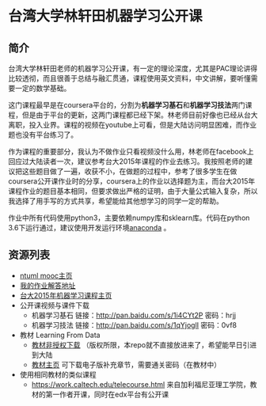 # 台湾大学林轩田机器学习公开课

## 简介
台湾大学林轩田老师的机器学习公开课，有一定的理论深度，尤其是PAC理论讲得比较透彻，而且很善于总结与融汇贯通，课程使用英文资料，中文讲解，要听懂需要一定的数学基础。

这门课程最早是在coursera平台的，分割为**机器学习基石**和**机器学习技法**两门课程，但是由于平台的更新，这两门课程都已经下架。林老师目前好像也已经从台大离职，投入业界。课程的视频在youtube上可看，但是大陆访问明显困难，而作业题也没有平台练习了。

作为课程的重要部分，我认为不做作业只看视频没什么用，林老师在facebook上回应过大陆读者一次，建议参考台大2015年课程的作业去练习。我按照老师的建议把这些题目做了一遍，收获不小，在做题的过程中，参考了很多学生在做coursera公开课作业时的分享，coursera上的作业以选择题为主，而台大2015年课程作业的题目基本相同，但要求做出严格的证明，由于大量公式输入复杂，所以我选择了用手写的方式共享，希望能给其他想学习的同学一定的帮助。

作业中所有代码使用python3，主要依赖numpy库和sklearn库。代码在python 3.6下运行通过，建议使用开发运行环境[anaconda](https://www.continuum.io/anaconda-overview) 。

## 资源列表

* [ntuml mooc主页](http://www.csie.ntu.edu.tw/~htlin/mooc/)
* [我的作业解答地址](https://github.com/yifeitao/learn/tree/master/ntuml)
* [台大2015年机器学习课程主页](https://www.csie.ntu.edu.tw/~htlin/course/ml15fall/)
* 公开课视频与课件下载
  * 机器学习基石 链接：http://pan.baidu.com/s/1i4CYt2P 密码：hrjj
  * 机器学习技法 链接：http://pan.baidu.com/s/1qYjoglI 密码：0vf8
* 教材 Learning From Data
  * [教材非授权下载](http://gen.lib.rus.ec/book/index.php?md5=BCF7C1FF782654437CA474770AB041D5) （版权所限，本repo就不直接放进来了，希望能早日引进到大陆
  * [教材主页](http://amlbook.com/) 可下载电子版补充章节，需要通关密码（在教材中）
* 使用相同教材的类似课程
  * https://work.caltech.edu/telecourse.html 来自加利福尼亚理工学院，教材的第一作者开课，同时在edx平台有公开课

